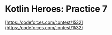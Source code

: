 # Kotlin Heroes: Practice 7
[https://codeforces.com/contest/1532](https://codeforces.com/contest/1532)

